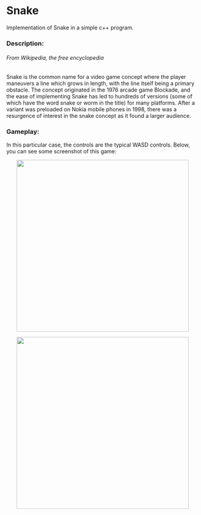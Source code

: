 # Snake
Implementation of Snake in a simple c++ program.

### Description:
###### From Wikipedia, the free encyclopedia
Snake is the common name for a video game concept where the player maneuvers a line which grows in length, with the line itself being a primary obstacle. The concept originated in the 1976 arcade game Blockade, and the ease of implementing Snake has led to hundreds of versions (some of which have the word snake or worm in the title) for many platforms. After a variant was preloaded on Nokia mobile phones in 1998, there was a resurgence of interest in the snake concept as it found a larger audience.

### Gameplay:
In this particular case, the controls are the typical WASD controls. Below, you can see some screenshot of this game:

<p align="center">
  <img src="https://i.imgur.com/tU6QYkx.png" width="450" height="450">
</p>

<p align="center">
  <img src="https://i.imgur.com/bEPb5ao.png" width="450" height="450">
</p>
